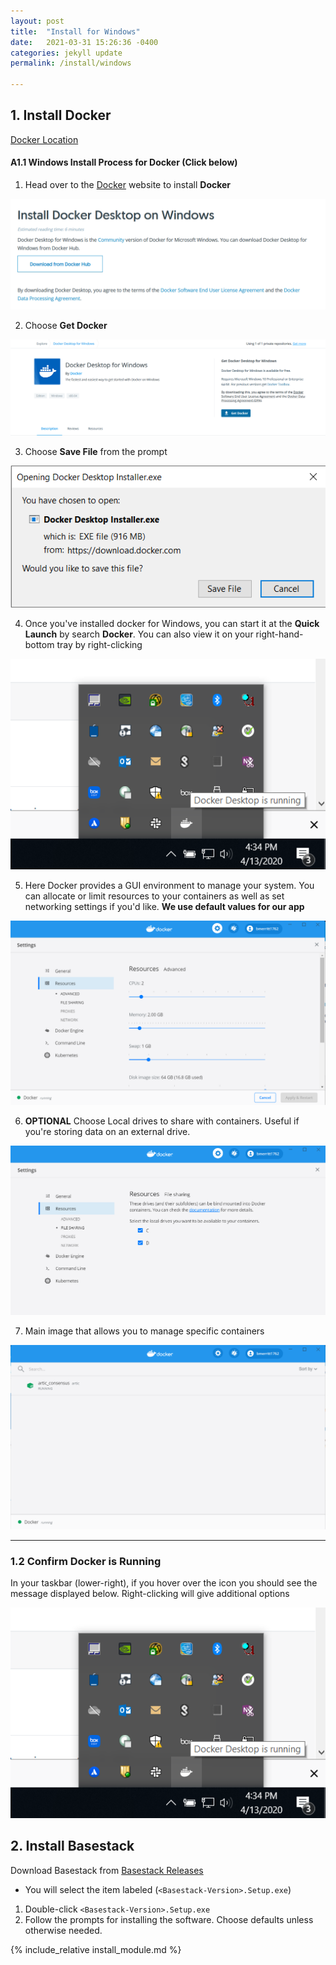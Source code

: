 ```yaml
---
layout: post
title:  "Install for Windows"
date:   2021-03-31 15:26:36 -0400
categories: jekyll update
permalink: /install/windows

---
```



## 1. Install Docker 

<a href="https://docs.docker.com/docker-for-windows/install/">Docker Location</a>


#### A1.1 Windows Install Process for Docker (Click below)

1. Head over to the [Docker](https://docs.docker.com/docker-for-windows/install/) website to install **Docker**

![Step 1](/assets/img/Docker1.PNG "Title")

2. Choose **Get Docker**

![Step 2](/assets/img/Docker2.PNG "Title")

3. Choose **Save File** from the prompt

![Step 3](/assets/img/Docker3.PNG "Title")

4. Once you've installed docker for Windows, you can start it at the **Quick Launch** by search **Docker**. You can also view it on your right-hand-bottom tray by right-clicking

![Step 4](/assets/img/Docker4.PNG "Title")

5. Here Docker provides a GUI environment to manage your system. You can allocate or limit resources to your containers as well as set networking settings if you'd like. **We use default values for our app**

![Step 5](/assets/img/Docker4.1.PNG "Title")

6. **OPTIONAL** Choose Local drives to share with containers. Useful if you're storing data on an external drive.

![Step 6](/assets/img/Docker4.2.PNG "Title")

7. Main image that allows you to manage specific containers 


![Step 8](/assets/img/Docker5.PNG "Title")


<hr>

### 1.2 Confirm Docker is Running

In your taskbar (lower-right), if you hover over the icon you should see the message displayed below. Right-clicking will give additional options

![Step 1](/assets/images/Docker4.PNG "Title")

## 2. Install Basestack

Download Basestack from <a href="https://github.com/Merritt-Brian/Basestack/releases">Basestack Releases</a>
- You will select the item labeled (`<Basestack-Version>.Setup.exe`)

1. Double-click `<Basestack-Version>.Setup.exe `
2. Follow the prompts for installing the software. Choose defaults unless otherwise needed.

{% include_relative install_module.md %}



